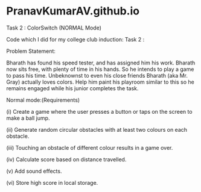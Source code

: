 # PranavKumarAV.github.io

Task 2 : ColorSwitch (NORMAL Mode)

Code which I did for my college club induction: Task 2 : 

Problem Statement:

Bharath has found his speed tester, and has assigned him his work. Bharath now sits free, with plenty of time in his hands. So he intends to play a game to pass his time. Unbeknownst to even his close friends Bharath (aka Mr. Gray) actually loves colors. Help him paint his playroom similar to this so he remains engaged while his junior completes the task.

Normal mode:(Requirements)

 (i)   Create a game where the user presses a button or taps on the screen to make a ball jump.
 
 (ii)  Generate random circular obstacles with at least two colours on each obstacle.
 
 (iii) Touching an obstacle of different colour results in a game over.
 
 (iv)  Calculate score based on distance travelled.
 
 (v)   Add sound effects.
 
 (vi)  Store high score in local storage.
